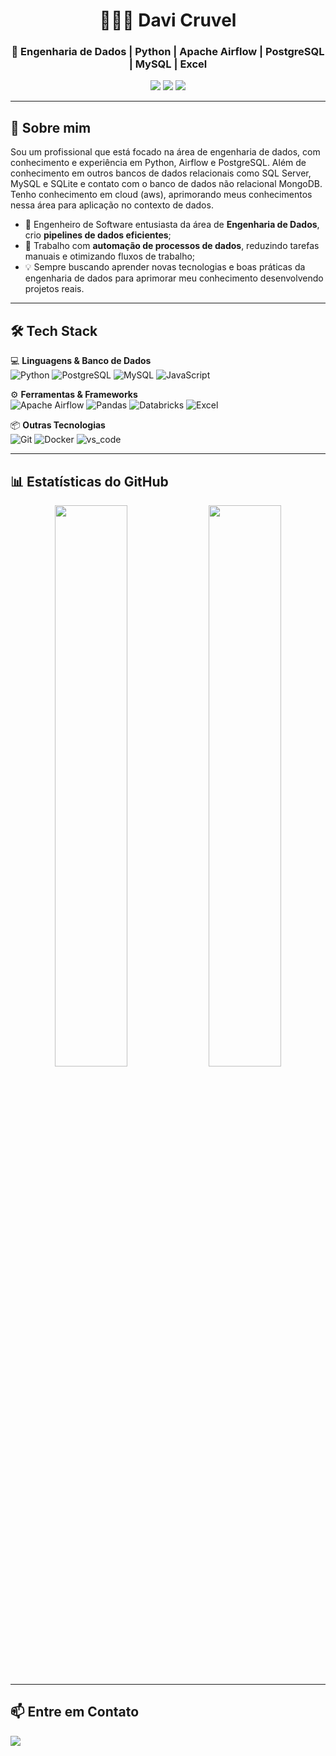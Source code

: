 <h1 align="center">👨🏻‍💻 Davi Cruvel</h1>
<h3 align="center">🎲 Engenharia de Dados | Python | Apache Airflow | PostgreSQL | MySQL | Excel</h3>

<p align="center">
  <img src="https://img.shields.io/badge/Python-3776AB?style=for-the-badge&logo=python&logoColor=FFD43B"/>
  <img src="https://img.shields.io/badge/PostgreSQL-316192?style=for-the-badge&logo=postgresql&logoColor=white"/>
  <img src="https://img.shields.io/badge/Apache%20Airflow-017CEE?style=for-the-badge&logo=apache-airflow&logoColor=red"/>
</p>

---

## 🧐 **Sobre mim**
Sou um profissional que está focado na área de engenharia de dados, com conhecimento e experiência em Python, Airflow e PostgreSQL. Além de conhecimento em outros bancos de dados relacionais como SQL Server, MySQL e SQLite e contato com o banco de dados não relacional MongoDB. Tenho conhecimento em cloud (aws), aprimorando meus conhecimentos nessa área para aplicação no contexto de dados. 
- 🎯 Engenheiro de Software entusiasta da área de **Engenharia de Dados**, crio **pipelines de dados eficientes**;
- 🚀 Trabalho com **automação de processos de dados**, reduzindo tarefas manuais e otimizando fluxos de trabalho;
- 💡 Sempre buscando aprender novas tecnologias e boas práticas da engenharia de dados para aprimorar meu conhecimento desenvolvendo projetos reais.

---

## 🛠️ **Tech Stack**
💻 **Linguagens & Banco de Dados**  
![Python](https://img.shields.io/badge/Python-3776AB?style=flat-square&logo=python&logoColor=FFD43B)
![PostgreSQL](https://img.shields.io/badge/PostgreSQL-316192?style=flat-square&logo=postgresql&logoColor=white)
![MySQL](https://img.shields.io/badge/MySQL-005C84?style=flat-square&logo=mysql&logoColor=black)
![JavaScript](https://img.shields.io/badge/JavaScript-323330?style=flat-square&logo=javascript&logoColor=F7DF1E)

⚙️ **Ferramentas & Frameworks**  
![Apache Airflow](https://img.shields.io/badge/Apache%20Airflow-017CEE?style=flat-square&logo=apache-airflow&logoColor=black)
![Pandas](https://img.shields.io/badge/Pandas-150458?style=flat-square&logo=pandas&logoColor=white)
![Databricks](https://img.shields.io/badge/Databricks-FF3621?style=flat-square&logo=Databricks&logoColor=white)
![Excel](https://img.shields.io/badge/Microsoft_Excel-217346?style=flat-square&logo=microsoft-excel&logoColor=black)

📦 **Outras Tecnologias**  
![Git](https://img.shields.io/badge/Git-F05032?style=flat-square&logo=git&logoColor=white)
![Docker](https://img.shields.io/badge/Docker-2496ED?style=flat-square&logo=docker&logoColor=white)
![vs_code](https://img.shields.io/badge/Visual_Studio_Code-0078D4?style=flat-square&logo=visual%20studio%20code&logoColor=white)

---

## 📊 **Estatísticas do GitHub**
<p align="center">
  <img width="48%" src="https://github-readme-stats.vercel.app/api?username=DaviRic&show_icons=true&theme=radical" />
  <img width="48%" src="https://github-readme-streak-stats.herokuapp.com/?user=DaviRic&theme=radical" />
</p>

---

## 📫 **Entre em Contato**
<p align="left">
  <a href="https://www.linkedin.com/in/davicruvel/" target="_blank">
    <img src="https://img.shields.io/badge/LinkedIn-0A66C2?style=for-the-badge&logo=linkedin&logoColor=white"/>
  </a>
</p>
